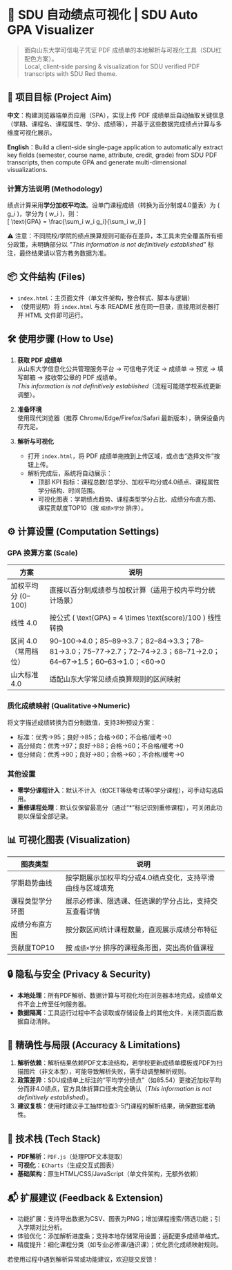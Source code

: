 # 📕 SDU 自动绩点可视化 | SDU Auto GPA Visualizer  
> 面向山东大学可信电子凭证 PDF 成绩单的本地解析与可视化工具（SDU红配色方案）。  
> Local, client-side parsing & visualization for SDU verified PDF transcripts with SDU Red theme.  


## 🎯 项目目标 (Project Aim)  
**中文**：构建浏览器端单页应用（SPA），实现上传 PDF 成绩单后自动抽取关键信息（学期、课程名、课程属性、学分、成绩等），并基于这些数据完成绩点计算与多维度可视化展示。  

**English**：Build a client-side single-page application to automatically extract key fields (semester, course name, attribute, credit, grade) from SDU PDF transcripts, then compute GPA and generate multi-dimensional visualizations.  


### 计算方法说明 (Methodology)  
绩点计算采用**学分加权平均法**。设单门课程成绩（转换为百分制或4.0量表）为 \( g_i \)，学分为 \( w_i \)，则：  
\[ \text{GPA} = \frac{\sum_i w_i g_i}{\sum_i w_i} \]  

⚠️ 注意：不同院校/学院的绩点换算规则可能存在差异，本工具未完全覆盖所有细分政策，未明确部分以 *"This information is not definitively established"* 标注，最终结果请以官方教务数据为准。  


## 📦 文件结构 (Files)  
- `index.html`：主页面文件（单文件架构，整合样式、脚本与逻辑）  
- （使用说明）将 `index.html` 与本 README 放在同一目录，直接用浏览器打开 HTML 文件即可运行。  


## 🛠️ 使用步骤 (How to Use)  
1. **获取 PDF 成绩单**  
   从山东大学信息化公共管理服务平台 → 可信电子凭证 → 成绩单 → 预览 → 填写邮箱 → 接收带公章的 PDF 成绩单。  
   *This information is not definitively established*（流程可能随学校系统更新调整）。  

2. **准备环境**  
   使用现代浏览器（推荐 Chrome/Edge/Firefox/Safari 最新版本），确保设备内存充足。  

3. **解析与可视化**  
   - 打开 `index.html`，将 PDF 成绩单拖拽到上传区域，或点击“选择文件”按钮上传。  
   - 解析完成后，系统将自动展示：  
     - 顶部 KPI 指标：课程总数/总学分、加权平均分或4.0绩点、课程属性学分结构、时间范围。  
     - 可视化图表：学期绩点趋势、课程类型学分占比、成绩分布直方图、课程贡献度TOP10（按 `成绩×学分` 排序）。  


## ⚙️ 计算设置 (Computation Settings)  
### GPA 换算方案 (Scale)  
| 方案 | 说明 |  
|------|------|  
| 加权平均分 (0–100) | 直接以百分制成绩参与加权计算（适用于校内平均分统计场景） |  
| 线性 4.0 | 按公式 \( \text{GPA} = 4 \times \text{score}/100 \) 线性转换 |  
| 区间 4.0（常用档位） | 90–100→4.0；85–89→3.7；82–84→3.3；78–81→3.0；75–77→2.7；72–74→2.3；68–71→2.0；64–67→1.5；60–63→1.0；<60→0 |  
| 山大标准 4.0 | 适配山东大学常见绩点换算规则的区间映射 |  


### 质化成绩映射 (Qualitative→Numeric)  
将文字描述成绩转换为百分制数值，支持3种预设方案：  
- 标准：优秀→95；良好→85；合格→60；不合格/缓考→0  
- 高分倾向：优秀→97；良好→88；合格→60；不合格/缓考→0  
- 低分倾向：优秀→90；良好→80；合格→60；不合格/缓考→0  


### 其他设置  
- **零学分课程计入**：默认不计入（如CET等级考试等0学分课程），可手动勾选启用。  
- **重修课程处理**：默认仅保留最高分（通过“*”标记识别重修课程），可关闭此功能以保留全部记录。  


## 📊 可视化图表 (Visualization)  
| 图表类型 | 说明 |  
|---------|------|  
| 学期趋势曲线 | 按学期展示加权平均分或4.0绩点变化，支持平滑曲线与区域填充 |  
| 课程类型学分环图 | 展示必修课、限选课、任选课的学分占比，支持交互查看详情 |  
| 成绩分布直方图 | 按分数区间统计课程数量，直观展示成绩分布特征 |  
| 贡献度TOP10 | 按 `成绩×学分` 排序的课程条形图，突出高价值课程 |  


## 🔒 隐私与安全 (Privacy & Security)  
- **本地处理**：所有PDF解析、数据计算与可视化均在浏览器本地完成，成绩单文件不会上传至任何服务器。  
- **数据隔离**：工具运行过程中不会读取或存储设备上的其他文件，关闭页面后数据自动清除。  


## 🧠 精确性与局限 (Accuracy & Limitations)  
1. **解析依赖**：解析结果依赖PDF文本流结构，若学校更新成绩单模板或PDF为扫描图片（非文本型），可能导致解析失败，需手动调整解析规则。  
2. **政策差异**：SDU成绩单上标注的“平均学分绩点”（如85.54）更接近加权平均分而非4.0绩点，官方具体折算口径未完全确认（*This information is not definitively established*）。  
3. **建议复核**：使用时建议手工抽样检查3-5门课程的解析结果，确保数据准确性。  


## 🧩 技术栈 (Tech Stack)  
- **PDF解析**：`PDF.js`（处理PDF文本提取）  
- **可视化**：`ECharts`（生成交互式图表）  
- **基础架构**：原生HTML/CSS/JavaScript（单文件架构，无额外依赖）  


## 📬 扩展建议 (Feedback & Extension)  
- 功能扩展：支持导出数据为CSV、图表为PNG；增加课程搜索/筛选功能；引入学期对比分析。  
- 体验优化：添加解析进度条；支持本地存储常用设置；适配更多成绩单格式。  
- 精度提升：细化课程分类（如专业必修课/通识课）；优化质化成绩映射规则。  


若使用过程中遇到解析异常或功能建议，欢迎提交反馈！
